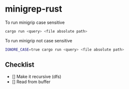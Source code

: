 # minigrep-rust
To run minigrip case sensitive
```bash
cargo run <query> <file absolute path>
```

To run minigrip not case sensitive
```bash
IGNORE_CASE=true cargo run <query> <file absolute path>
```

## Checklist
- [] Make it recursive (dfs)
- [] Read from buffer